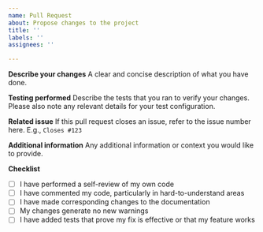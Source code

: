 ```yaml
---
name: Pull Request
about: Propose changes to the project
title: ''
labels: ''
assignees: ''

---
```


**Describe your changes**
A clear and concise description of what you have done. 

**Testing performed**
Describe the tests that you ran to verify your changes. Please also note any relevant details for your test configuration.

**Related issue**
If this pull request closes an issue, refer to the issue number here. E.g., `Closes #123`

**Additional information**
Any additional information or context you would like to provide.

**Checklist**
- [ ] I have performed a self-review of my own code
- [ ] I have commented my code, particularly in hard-to-understand areas
- [ ] I have made corresponding changes to the documentation
- [ ] My changes generate no new warnings
- [ ] I have added tests that prove my fix is effective or that my feature works
